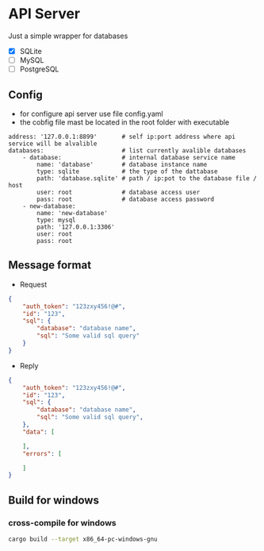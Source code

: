 # API Server

Just a simple wrapper for databases

- [x] SQLite
- [ ] MySQL
- [ ] PostgreSQL

## Config

- for configure api server use file config.yaml
- the cobfig file mast be located in the root folder with executable

```
address: '127.0.0.1:8899'       # self ip:port address where api service will be alvalible
databases:                      # list currently avalible databases
    - database:                 # internal database service name
        name: 'database'        # database instance name
        type: sqlite            # the type of the dattabase
        path: 'database.sqlite' # path / ip:pot to the database file / host 
        user: root              # database access user
        pass: root              # database access password
    - new-database:
        name: 'new-database'
        type: mysql
        path: '127.0.0.1:3306'
        user: root
        pass: root
```

## Message format

- Request

```json
{
    "auth_token": "123zxy456!@#",
    "id": "123",
    "sql": {
        "database": "database name",
        "sql": "Some valid sql query"
    }
}
```

- Reply

```json
{
    "auth_token": "123zxy456!@#",
    "id": "123",
    "sql": {
        "database": "database name",
        "sql": "Some valid sql query",
    },
    "data": [

    ],
    "errors": [

    ]
}
```

## Build for windows

### cross-compile for windows

```bash
cargo build --target x86_64-pc-windows-gnu
```